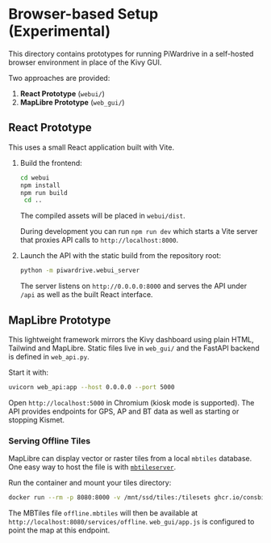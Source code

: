 # Browser-based Setup (Experimental)

This directory contains prototypes for running PiWardrive in a self-hosted browser environment in place of the Kivy GUI.

Two approaches are provided:

1. **React Prototype** (`webui/`)
2. **MapLibre Prototype** (`web_gui/`)

## React Prototype

This uses a small React application built with Vite.

1. Build the frontend:

   ```bash
   cd webui
   npm install
   npm run build
    cd ..
   ```

   The compiled assets will be placed in `webui/dist`.

   During development you can run `npm run dev` which starts a Vite server
   that proxies API calls to `http://localhost:8000`.

2. Launch the API with the static build from the repository root:

   ```bash
   python -m piwardrive.webui_server
   ```

   The server listens on `http://0.0.0.0:8000` and serves the API under `/api` as well as the built React interface.

## MapLibre Prototype

This lightweight framework mirrors the Kivy dashboard using plain HTML, Tailwind and MapLibre. Static files live in `web_gui/` and the FastAPI backend is defined in `web_api.py`.

Start it with:

```bash
uvicorn web_api:app --host 0.0.0.0 --port 5000
```

Open `http://localhost:5000` in Chromium (kiosk mode is supported). The API provides endpoints for GPS, AP and BT data as well as starting or stopping Kismet.

### Serving Offline Tiles

MapLibre can display vector or raster tiles from a local `mbtiles` database. One easy way to host the file is with [`mbtileserver`](https://github.com/consbio/mbtileserver).

Run the container and mount your tiles directory:

```bash
docker run --rm -p 8080:8000 -v /mnt/ssd/tiles:/tilesets ghcr.io/consbio/mbtileserver:latest
```

The MBTiles file `offline.mbtiles` will then be available at `http://localhost:8080/services/offline`. `web_gui/app.js` is configured to point the map at this endpoint.
